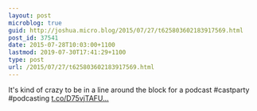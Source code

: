 ```yaml
---
layout: post
microblog: true
guid: http://joshua.micro.blog/2015/07/27/t625803602183917569.html
post_id: 37541
date: 2015-07-28T10:03:00+1100
lastmod: 2019-07-30T17:41:29+1100
type: post
url: /2015/07/27/t625803602183917569.html
---
```

It's kind of crazy to be in a line around the block for a podcast #castparty #podcasting [t.co/D75vjTAFU...](http://t.co/D75vjTAFUI)
